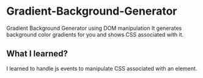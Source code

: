 # Gradient-Background-Generator
Gradient Background Generator using DOM manipulation
It generates background color gradients for you and shows CSS associated with it.

## What I learned?
I learned to handle js events to manipulate CSS associated with an element.
